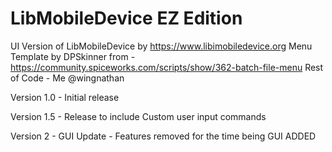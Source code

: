 # LibMobileDevice EZ Edition
 UI Version of LibMobileDevice by https://www.libimobiledevice.org
 Menu Template by DPSkinner from - https://community.spiceworks.com/scripts/show/362-batch-file-menu
 Rest of Code - Me @wingnathan 

Version 1.0 - Initial release

Version 1.5 - Release to include Custom user input commands

Version 2 - GUI Update - Features removed for the time being 
				GUI ADDED